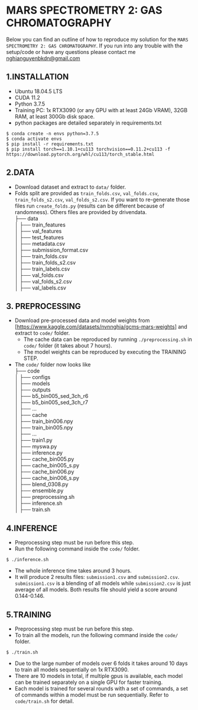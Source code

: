 # MARS SPECTROMETRY 2: GAS CHROMATOGRAPHY

Below you can find an outline of how to reproduce my solution for the `MARS SPECTROMETRY 2: GAS CHROMATOGRAPHY`.
If you run into any trouble with the setup/code or have any questions please contact me nghianguyenbkdn@gmail.com

## 1.INSTALLATION
- Ubuntu 18.04.5 LTS
- CUDA 11.2
- Python 3.7.5
- Training PC: 1x RTX3090 (or any GPU with at least 24Gb VRAM), 32GB RAM, at least 300Gb disk space.
- python packages are detailed separately in requirements.txt
```
$ conda create -n envs python=3.7.5
$ conda activate envs
$ pip install -r requirements.txt
$ pip install torch==1.10.1+cu113 torchvision==0.11.2+cu113 -f https://download.pytorch.org/whl/cu113/torch_stable.html
```

## 2.DATA
* Download dataset and extract to `data/` folder.
* Folds split are provided as `train_folds.csv`, `val_folds.csv`, `train_folds_s2.csv`, `val_folds_s2.csv`. If you want to re-generate those files run `create_folds.py` (results can be different because of randomness). Others files are provided by drivendata.  
├── data    
│ ├── train_features   
│ ├── val_features   
│ ├── test_features  
│ ├── metadata.csv       
│ ├── submission_format.csv    
│ ├── train_folds.csv   
│ ├── train_folds_s2.csv   
│ ├── train_labels.csv  
│ ├── val_folds.csv       
│ ├── val_folds_s2.csv    
│ ├── val_labels.csv    

## 3. PREPROCESSING
* Download pre-processed data and model weights from [https://www.kaggle.com/datasets/nvnnghia/gcms-mars-weights] and extract to `code/` folder.  
  * The cache data can be reproduced by running `./preprocessing.sh` in `code/` folder (it takes about 7 hours).  
  * The model weights can be reproduced by executing the TRAINING STEP.   
* The `code/` folder now looks like  
├── code   
│ ├── configs    
│ ├── models    
│ ├── outputs   
│   ├── b5_bin005_sed_3ch_r6  
│   ├── b5_bin005_sed_3ch_r7  
│   ├── ...  
│ ├── cache   
│   ├── train_bin006.npy  
│   ├── train_bin005.npy  
│   ├── ...  
│ ├── train1.py   
│ ├── myswa.py   
│ ├── inference.py   
│ ├── cache_bin005.py   
│ ├── cache_bin005_s.py   
│ ├── cache_bin006.py   
│ ├── cache_bin006_s.py   
│ ├── blend_0308.py  
│ ├── ensemble.py  
│ ├── preprocessing.sh  
│ ├── inference.sh  
│ ├── train.sh  

## 4.INFERENCE
* Preprocessing step must be run before this step.
* Run the following command inside the `code/` folder.
```
$ ./inference.sh
```
   - The whole inference time takes around 3 hours.
   - It will produce 2 results files: `submission1.csv` and `submission2.csv`. `submission1.csv` is a blending of all models while `submission2.csv` is just average of all models. Both results file should yield a score around 0.144-0.146.

## 5.TRAINING
* Preprocessing step must be run before this step.
* To train all the models, run the following command inside the `code/` folder. 
```
$ ./train.sh
```
   - Due to the large number of models over 6 folds it takes around 10 days to train all models sequentially on 1x RTX3090. 
   - There are 10 models in total, if multiple gpus is available, each model can be trained separately on a single GPU for faster training.  
   - Each model is trained for several rounds with a set of commands, a set of commands within a model must be run sequentially. Refer to `code/train.sh` for detail.


